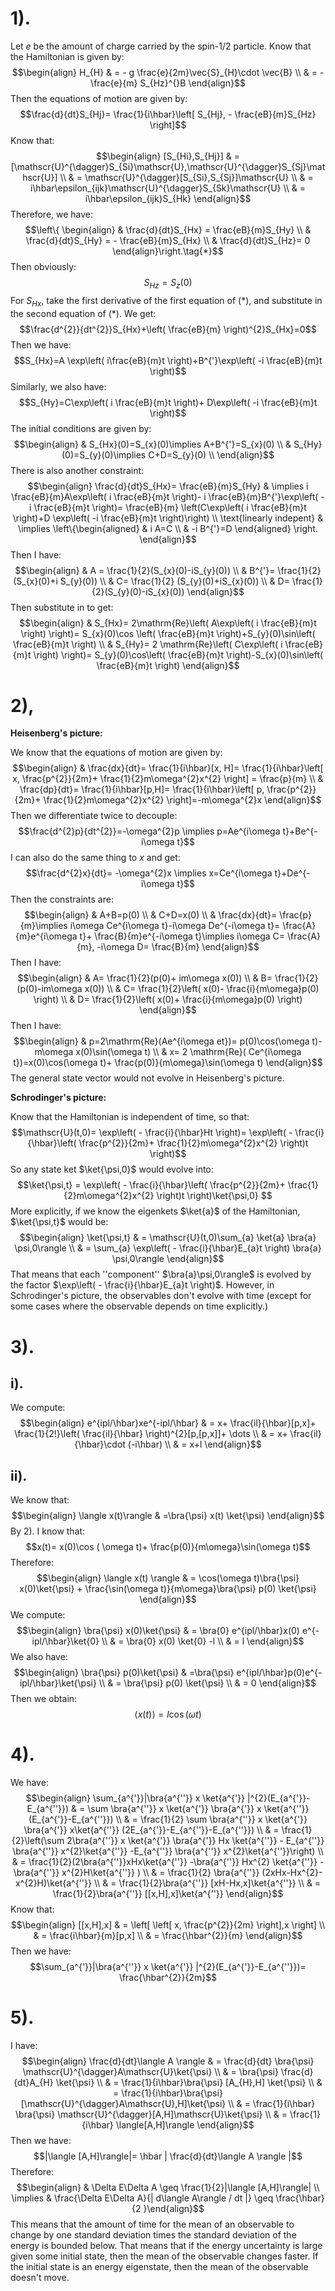 # 1).
Let $e$ be the amount of charge carried by the spin-1/2 particle. Know that the Hamiltonian is given by:
$$\begin{align}
H_{H} & = - g \frac{e}{2m}\vec{S}_{H}\cdot \vec{B} \\
 & = - \frac{e}{m} S_{Hz}^{}B
\end{align}$$
Then the equations of motion are given by:
$$\frac{d}{dt}S_{Hj}= \frac{1}{i\hbar}\left[ S_{Hj}, - \frac{eB}{m}S_{Hz} \right]$$
Know that:
$$\begin{align}
[S_{Hi},S_{Hj}] & =[\mathscr{U}^{\dagger}S_{Si}\mathscr{U},\mathscr{U}^{\dagger}S_{Sj}\mathscr{U}] \\
 & = \mathscr{U}^{\dagger}[S_{Si},S_{Sj}]\mathscr{U} \\
 & = i\hbar\epsilon_{ijk}\mathscr{U}^{\dagger}S_{Sk}\mathscr{U} \\
 & = i\hbar\epsilon_{ijk}S_{Hk}
\end{align}$$
Therefore, we have:
$$\left\{
\begin{align}
 & \frac{d}{dt}S_{Hx} =  \frac{eB}{m}S_{Hy} \\
 & \frac{d}{dt}S_{Hy} = - \frac{eB}{m}S_{Hx} \\
 &  \frac{d}{dt}S_{Hz}= 0 
\end{align}\right.\tag{*}$$
Then obviously:
$$S_{Hz}= S_{z}(0)$$
For $S_{Hx}$, take the first derivative of the first equation of $(*)$, and substitute in the second equation of $(*)$. We get:
$$\frac{d^{2}}{dt^{2}}S_{Hx}+\left(  \frac{eB}{m} \right)^{2}S_{Hx}=0$$
Then we have:
$$S_{Hx}=A \exp\left(  i\frac{eB}{m}t \right)+B^{'}\exp\left( -i \frac{eB}{m}t \right)$$
Similarly, we also have:
$$S_{Hy}=C\exp\left( i \frac{eB}{m}t \right)+ D\exp\left( -i \frac{eB}{m}t \right)$$
The initial conditions are given by:
$$\begin{align}
 & S_{Hx}(0)=S_{x}(0)\implies A+B^{'}=S_{x}(0) \\
 & S_{Hy}(0)=S_{y}(0)\implies C+D=S_{y}(0) \\
\end{align}$$
There is also another constraint:
$$\begin{align}
\frac{d}{dt}S_{Hx}= \frac{eB}{m}S_{Hy} & \implies i \frac{eB}{m}A\exp\left( i \frac{eB}{m}t \right)- i \frac{eB}{m}B^{'}\exp\left( -i \frac{eB}{m}t \right)=  \frac{eB}{m} \left(C\exp\left(  i \frac{eB}{m}t \right)+D \exp\left( -i \frac{eB}{m}t \right)\right) \\
 \text{linearly indepent} &  \implies \left\{\begin{aligned}
 & i A=C \\
 & -i B^{'}=D
\end{aligned} \right.
\end{align}$$
Then I have:
$$\begin{align}
 & A = \frac{1}{2}(S_{x}(0)-iS_{y}(0)) \\
 & B^{'}= \frac{1}{2}(S_{x}(0)+i S_{y}(0)) \\
 & C= \frac{1}{2} (S_{y}(0)+iS_{x}(0)) \\
 & D= \frac{1}{2}(S_{y}(0)-iS_{x}(0))
\end{align}$$
Then substitute in to get:
$$\begin{align}
 & S_{Hx}= 2\mathrm{Re}\left( A\exp\left( i \frac{eB}{m}t \right) \right)= S_{x}(0)\cos \left(  \frac{eB}{m}t \right)+S_{y}(0)\sin\left(  \frac{eB}{m}t \right) \\
 & S_{Hy}= 2 \mathrm{Re}\left(  C\exp\left(  i \frac{eB}{m}t \right) \right)= S_{y}(0)\cos\left(  \frac{eB}{m}t \right)-S_{x}(0)\sin\left(  \frac{eB}{m}t \right)
\end{align}$$
# 2),

**Heisenberg's picture:**

We know that the equations of motion are given by:
$$\begin{align}
 & \frac{dx}{dt}= \frac{1}{i\hbar}[x, H]= \frac{1}{i\hbar}\left[ x, \frac{p^{2}}{2m}+ \frac{1}{2}m\omega^{2}x^{2} \right]  = \frac{p}{m} \\
 & \frac{dp}{dt}= \frac{1}{i\hbar}[p,H]= \frac{1}{i\hbar}\left[ p, \frac{p^{2}}{2m}+ \frac{1}{2}m\omega^{2}x^{2} \right]=-m\omega^{2}x
\end{align}$$
Then we differentiate twice to decouple:
$$\frac{d^{2}p}{dt^{2}}=-\omega^{2}p \implies p=Ae^{i\omega t}+Be^{-i\omega t}$$
I can also do the same thing to $x$ and get:
$$\frac{d^{2}x}{dt}= -\omega^{2}x \implies x=Ce^{i\omega t}+De^{-i\omega t}$$
Then the constraints are:
$$\begin{align}
 & A+B=p(0) \\
 & C+D=x(0) \\
 & \frac{dx}{dt}= \frac{p}{m}\implies i\omega Ce^{i\omega t}-i\omega De^{-i\omega t}= \frac{A}{m}e^{i\omega t}+ \frac{B}{m}e^{-i\omega t}\implies i\omega C= \frac{A}{m}, -i\omega D= \frac{B}{m}
\end{align}$$
Then I have:
$$\begin{align}
 & A= \frac{1}{2}(p(0)+ im\omega x(0)) \\
 & B= \frac{1}{2}(p(0)-im\omega x(0)) \\
 & C= \frac{1}{2}\left( x(0)- \frac{i}{m\omega}p(0) \right) \\
 & D= \frac{1}{2}\left( x(0)+ \frac{i}{m\omega}p(0) \right)
\end{align}$$
Then I have:
$$\begin{align}
 & p=2\mathrm{Re}(Ae^{i\omega et})= p(0)\cos(\omega t)-m\omega x(0)\sin(\omega t)  \\
 & x= 2 \mathrm{Re}( Ce^{i\omega t})=x(0)\cos(\omega t)+ \frac{p(0)}{m\omega}\sin(\omega t)
\end{align}$$
The general state vector would not evolve in Heisenberg's picture. 

**Schrodinger's picture:**

Know that the Hamiltonian is independent of time, so that:
$$\mathscr{U}(t,0)= \exp\left( - \frac{i}{\hbar}Ht \right)= \exp\left( - \frac{i}{\hbar}\left(  \frac{p^{2}}{2m}+ \frac{1}{2}m\omega^{2}x^{2} \right)t \right)$$
So any state ket $\ket{\psi,0}$ would evolve into:
$$\ket{\psi,t} = \exp\left( - \frac{i}{\hbar}\left(  \frac{p^{2}}{2m}+ \frac{1}{2}m\omega^{2}x^{2} \right)t \right)\ket{\psi,0} $$
More explicitly, if we know the eigenkets $\ket{a}$ of the Hamiltonian, $\ket{\psi,t}$ would be:
$$\begin{align}
\ket{\psi,t}  & = \mathscr{U}(t,0)\sum_{a} \ket{a}  \bra{a}  \psi,0\rangle  \\
 & = \sum_{a} \exp\left( - \frac{i}{\hbar}E_{a}t \right) \bra{a} \psi,0\rangle
\end{align}$$
That means that each ''component'' $\bra{a}\psi,0\rangle$ is evolved by the factor $\exp\left( - \frac{i}{\hbar}E_{a}t \right)$. However, in Schrodinger's picture, the observables don't evolve with time (except for some cases where the observable depends on time explicitly.)
# 3).
## i).
We compute:
$$\begin{align}
e^{ipl/\hbar}xe^{-ipl/\hbar} & = x+ \frac{il}{\hbar}[p,x]+ \frac{1}{2!}\left(  \frac{il}{\hbar} \right)^{2}[p,[p,x]]+ \dots \\
 & = x+ \frac{il}{\hbar}\cdot (-i\hbar) \\
 & = x+l
\end{align}$$
## ii).
We know that:
$$\begin{align}
\langle x(t)\rangle & =\bra{\psi} x(t) \ket{\psi} 
\end{align}$$
By $2).$ I know that:
$$x(t)= x(0)\cos ( \omega t)+ \frac{p(0)}{m\omega}\sin(\omega t)$$
Therefore:
$$\begin{align}
\langle x(t) \rangle & = \cos(\omega t)\bra{\psi} x(0)\ket{\psi} + \frac{\sin(\omega t)}{m\omega}\bra{\psi} p(0) \ket{\psi} 
\end{align}$$
We compute:
$$\begin{align}
\bra{\psi} x(0)\ket{\psi}  & = \bra{0} e^{ipl/\hbar}x(0) e^{-ipl/\hbar}\ket{0}  \\
 & = \bra{0} x(0) \ket{0} -l \\
 & = l
\end{align}$$
We also have:
$$\begin{align}
\bra{\psi} p(0)\ket{\psi}  & =\bra{\psi} e^{ipl/\hbar}p(0)e^{-ipl/\hbar}\ket{\psi}  \\
 & = \bra{\psi} p(0) \ket{\psi}  \\
 & = 0
\end{align}$$
Then we obtain:
$$\langle x(t) \rangle =l\cos(\omega t)$$
# 4).
We have:
$$\begin{align}
\sum_{a^{'}}|\bra{a^{''}} x \ket{a^{'}} |^{2}(E_{a^{'}}-E_{a^{''}}) & = \sum \bra{a^{''}} x \ket{a^{'}} \bra{a^{'}} x \ket{a^{''}} (E_{a^{'}}-E_{a^{''}}) \\
 & = \frac{1}{2} \sum \bra{a^{''}} x \ket{a^{'}} \bra{a^{'}} x\ket{a^{''}} (2E_{a^{'}}-E_{a^{''}}-E_{a^{''}}) \\
 & = \frac{1}{2}\left(\sum 2\bra{a^{''}} x \ket{a^{'}} \bra{a^{'}} Hx \ket{a^{''}} - E_{a^{''}} \bra{a^{''}} x^{2}\ket{a^{''}} -E_{a^{''}} \bra{a^{''}} x^{2}\ket{a^{''}}\right) \\
 & = \frac{1}{2}(2\bra{a^{''}}xHx\ket{a^{''}} -\bra{a^{''}} Hx^{2} \ket{a^{''}} - \bra{a^{''}} x^{2}H\ket{a^{''}}  ) \\
 & = \frac{1}{2} \bra{a^{''}} (2xHx-Hx^{2}-x^{2}H)\ket{a^{''}}  \\
 & = \frac{1}{2}\bra{a^{''}} [xH-Hx,x]\ket{a^{''}}  \\
 & = \frac{1}{2}\bra{a^{''}} [[x,H],x]\ket{a^{''}}    
\end{align}$$
Know that:
$$\begin{align}
[[x,H],x] & = \left[ \left[ x, \frac{p^{2}}{2m}  \right],x \right] \\
 & = \frac{i\hbar}{m}[p,x] \\
 & = \frac{\hbar^{2}}{m}
\end{align}$$
Then we have:
$$\sum_{a^{'}}|\bra{a^{''}} x \ket{a^{'}} |^{2}(E_{a^{'}}-E_{a^{''}})= \frac{\hbar^{2}}{2m}$$
# 5).
I have:
$$\begin{align}
\frac{d}{dt}\langle A \rangle & = \frac{d}{dt} \bra{\psi} \mathscr{U}^{\dagger}A\mathscr{U}\ket{\psi}  \\
 & = \bra{\psi} \frac{d}{dt}A_{H} \ket{\psi}  \\
 & = \frac{1}{i\hbar}\bra{\psi} [A_{H},H] \ket{\psi}  \\
 & = \frac{1}{i\hbar}\bra{\psi} [\mathscr{U}^{\dagger}A\mathscr{U},H]\ket{\psi}  \\
 & = \frac{1}{i\hbar}  \bra{\psi} \mathscr{U}^{\dagger}[A,H]\mathscr{U}\ket{\psi} \\
 & = \frac{1}{i\hbar} \langle[A,H]\rangle 
\end{align}$$
Then we have:
$$|\langle [A,H]\rangle|= \hbar | \frac{d}{dt}\langle A \rangle |$$
Therefore:
$$\begin{align}
 & \Delta E\Delta A \geq \frac{1}{2}|\langle [A,H]\rangle|
 \\
\implies & \frac{\Delta E\Delta A}{| d\langle A\rangle / dt |}  \geq \frac{\hbar}{2 }\end{align}$$
This means that the amount of time for the mean of an observable to change by one standard deviation times the standard deviation of the energy is bounded below. That means that if the energy uncertainty is large given some initial state, then the mean of the observable changes faster. If the initial state is an energy eigenstate, then the mean of the observable doesn't move. 

